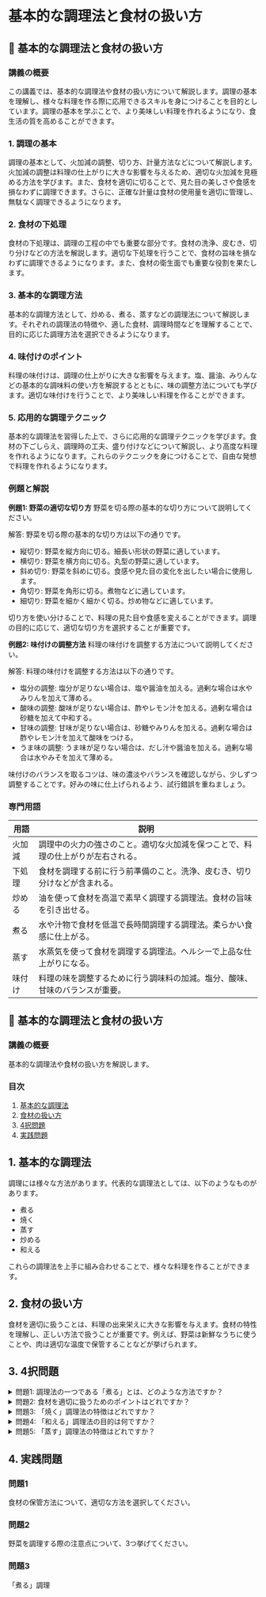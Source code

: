 # 基本的な調理法と食材の扱い方

## 📝 基本的な調理法と食材の扱い方

<a id="introduction"></a>
### 講義の概要

この講義では、基本的な調理法や食材の扱い方について解説します。調理の基本を理解し、様々な料理を作る際に応用できるスキルを身につけることを目的としています。調理の基本を学ぶことで、より美味しい料理を作れるようになり、食生活の質を高めることができます。

<a id="topic1"></a>
### 1. 調理の基本

調理の基本として、火加減の調整、切り方、計量方法などについて解説します。火加減の調整は料理の仕上がりに大きな影響を与えるため、適切な火加減を見極める方法を学びます。また、食材を適切に切ることで、見た目の美しさや食感を損なわずに調理できます。さらに、正確な計量は食材の使用量を適切に管理し、無駄なく調理できるようになります。

<a id="topic2"></a>
### 2. 食材の下処理

食材の下処理は、調理の工程の中でも重要な部分です。食材の洗浄、皮むき、切り分けなどの方法を解説します。適切な下処理を行うことで、食材の旨味を損なわずに調理できるようになります。また、食材の衛生面でも重要な役割を果たします。

<a id="topic3"></a>
### 3. 基本的な調理方法

基本的な調理方法として、炒める、煮る、蒸すなどの調理法について解説します。それぞれの調理法の特徴や、適した食材、調理時間などを理解することで、目的に応じた調理方法を選択できるようになります。

<a id="topic4"></a>
### 4. 味付けのポイント

料理の味付けは、調理の仕上がりに大きな影響を与えます。塩、醤油、みりんなどの基本的な調味料の使い方を解説するとともに、味の調整方法についても学びます。適切な味付けを行うことで、より美味しい料理を作ることができます。

<a id="topic5"></a>
### 5. 応用的な調理テクニック

基本的な調理法を習得した上で、さらに応用的な調理テクニックを学びます。食材の下ごしらえ、調理時の工夫、盛り付けなどについて解説し、より高度な料理を作れるようになります。これらのテクニックを身につけることで、自由な発想で料理を作れるようになります。

<a id="examples"></a>
### 例題と解説

**例題1: 野菜の適切な切り方**
野菜を切る際の基本的な切り方について説明してください。

解答:
野菜を切る際の基本的な切り方は以下の通りです。
- 縦切り: 野菜を縦方向に切る。細長い形状の野菜に適しています。
- 横切り: 野菜を横方向に切る。丸型の野菜に適しています。
- 斜め切り: 野菜を斜めに切る。食感や見た目の変化を出したい場合に使用します。
- 角切り: 野菜を角形に切る。煮物などに適しています。
- 細切り: 野菜を細かく細かく切る。炒め物などに適しています。

切り方を使い分けることで、料理の見た目や食感を変えることができます。調理の目的に応じて、適切な切り方を選択することが重要です。

**例題2: 味付けの調整方法**
料理の味付けを調整する方法について説明してください。

解答:
料理の味付けを調整する方法は以下の通りです。
- 塩分の調整: 塩分が足りない場合は、塩や醤油を加える。過剰な場合は水やみりんを加えて薄める。
- 酸味の調整: 酸味が足りない場合は、酢やレモン汁を加える。過剰な場合は砂糖を加えて中和する。
- 甘味の調整: 甘味が足りない場合は、砂糖やみりんを加える。過剰な場合は酢やレモン汁を加えて酸味をつける。
- うま味の調整: うま味が足りない場合は、だし汁や醤油を加える。過剰な場合は水やみそを加えて薄める。

味付けのバランスを取るコツは、味の濃淡やバランスを確認しながら、少しずつ調整することです。好みの味に仕上げられるよう、試行錯誤を重ねましょう。

<a id="terminology"></a>
### 専門用語

| 用語 | 説明 |
| --- | --- |
| 火加減 | 調理中の火力の強さのこと。適切な火加減を保つことで、料理の仕上がりが左右される。 |
| 下処理 | 食材を調理する前に行う前準備のこと。洗浄、皮むき、切り分けなどが含まれる。 |
| 炒める | 油を使って食材を高温で素早く調理する調理法。食材の旨味を引き出せる。 |
| 煮る | 水や汁物で食材を低温で長時間調理する調理法。柔らかい食感に仕上がる。 |
| 蒸す | 水蒸気を使って食材を調理する調理法。ヘルシーで上品な仕上がりになる。 |
| 味付け | 料理の味を調整するために行う調味料の加減。塩分、酸味、甘味のバランスが重要。 |

## 📝 基本的な調理法と食材の扱い方

<a id="introduction"></a>
### 講義の概要
基本的な調理法や食材の扱い方を解説します。

### 目次
1. [基本的な調理法](#basic-cooking-methods)
2. [食材の扱い方](#handling-ingredients)
3. [4択問題](#multiple-choice-questions)
4. [実践問題](#practical-problems)

<a id="basic-cooking-methods"></a>
## 1. 基本的な調理法
調理には様々な方法があります。代表的な調理法としては、以下のようなものがあります。

- 煮る
- 焼く
- 蒸す
- 炒める
- 和える

これらの調理法を上手に組み合わせることで、様々な料理を作ることができます。

<a id="handling-ingredients"></a>
## 2. 食材の扱い方
食材を適切に扱うことは、料理の出来栄えに大きな影響を与えます。食材の特性を理解し、正しい方法で扱うことが重要です。例えば、野菜は新鮮なうちに使うことや、肉は適切な温度で保管することなどが挙げられます。

<a id="multiple-choice-questions"></a>
## 3. 4択問題

<details>
<summary>問題1: 調理法の一つである「煮る」とは、どのような方法ですか？</summary>

- a. 高温の油で素早く調理する方法
- b. 蒸気を使って調理する方法
- c. 水や汁物に食材を入れて、弱火で長時間加熱する方法
- d. 食材を直接火にかけて調理する方法

<details>
<summary>回答と解説</summary>

回答: c. 水や汁物に食材を入れて、弱火で長時間加熱する方法

「煮る」とは、水や汁物に食材を入れ、弱火で長時間加熱する調理法です。食材の硬さを和らげ、味を染み込ませることができます。
> "煮る調理法は、食材を水や汁物に入れ、弱火で長時間加熱する方法です。食材の硬さを和らげ、味を染み込ませることができます。" (調理の基本, p.25)
</details>
</details>

<details>
<summary>問題2: 食材を適切に扱うためのポイントはどれですか？</summary>

- a. 新鮮な食材を使うこと
- b. 適切な温度で保管すること
- c. 洗浄や下処理を丁寧に行うこと
- d. 上記のすべて

<details>
<summary>回答と解説</summary>

回答: d. 上記のすべて

食材を適切に扱うためのポイントは、新鮮な食材を使うこと、適切な温度で保管すること、洗浄や下処理を丁寧に行うことの3つです。これらを意識して食材を扱うことで、料理の出来栄えが良くなります。
> "食材を適切に扱うためのポイントは、新鮮な食材を使うこと、適切な温度で保管すること、洗浄や下処理を丁寧に行うことの3つです。これらを意識して食材を扱うことで、料理の出来栄えが良くなります。" (調理の基本, p.45)
</details>
</details>

<details>
<summary>問題3: 「焼く」調理法の特徴はどれですか？</summary>

- a. 水分を蒸発させながら調理する
- b. 食材を直接火にかけて調理する
- c. 食材を油で揚げて調理する
- d. 蒸気を使って調理する

<details>
<summary>回答と解説</summary>

回答: b. 食材を直接火にかけて調理する

「焼く」調理法の特徴は、食材を直接火にかけて調理することです。高温の熱によって食材の表面が焼け、香ばしい風味が生まれます。
> "「焼く」調理法の特徴は、食材を直接火にかけて調理することです。高温の熱によって食材の表面が焼け、香ばしい風味が生まれます。" (調理の基本, p.30)
</details>
</details>

<details>
<summary>問題4: 「和える」調理法の目的は何ですか？</summary>

- a. 食材の硬さを和らげる
- b. 食材の味を染み込ませる
- c. 食材の風味を引き出す
- d. 食材に油を加える

<details>
<summary>回答と解説</summary>

回答: c. 食材の風味を引き出す

「和える」調理法の目的は、食材の風味を引き出すことです。調味料などを加えて食材を和えることで、それぞれの食材の持ち味を最大限に引き出すことができます。
> "「和える」調理法の目的は、食材の風味を引き出すことです。調味料などを加えて食材を和えることで、それぞれの食材の持ち味を最大限に引き出すことができます。" (調理の基本, p.35)
</details>
</details>

<details>
<summary>問題5: 「蒸す」調理法の特徴はどれですか？</summary>

- a. 食材を油で揚げる
- b. 食材を直接火にかける
- c. 食材を水に浸して煮る
- d. 食材を蒸気で調理する

<details>
<summary>回答と解説</summary>

回答: d. 食材を蒸気で調理する

「蒸す」調理法の特徴は、食材を蒸気で調理することです。蒸気を使うことで、食材の水分を保ちながら調理できるため、食材の風味や栄養を損なわずに調理できます。
> "「蒸す」調理法の特徴は、食材を蒸気で調理することです。蒸気を使うことで、食材の水分を保ちながら調理できるため、食材の風味や栄養を損なわずに調理できます。" (調理の基本, p.40)
</details>
</details>

<a id="practical-problems"></a>
## 4. 実践問題

### 問題1
食材の保管方法について、適切な方法を選択してください。

### 問題2
野菜を調理する際の注意点について、3つ挙げてください。

### 問題3
「煮る」調理